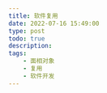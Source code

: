 ```yaml
---
title: 软件复用
date: 2022-07-16 15:49:00
type: post
todo: true
description: 
tags:
    - 面相对象
    - 复用
    - 软件开发
---
```


